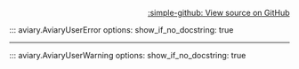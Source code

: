 <div style="text-align: right;" markdown>

[:simple-github: View source on GitHub][GitHub]

  [GitHub]: https://github.com/geospaitial-lab/aviary/blob/main/aviary/core/exceptions.py

</div>

::: aviary.AviaryUserError
    options:
      show_if_no_docstring: true

---

::: aviary.AviaryUserWarning
    options:
      show_if_no_docstring: true
